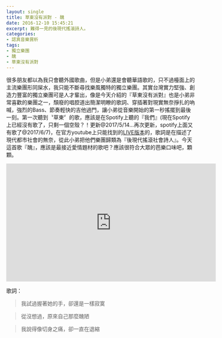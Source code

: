 ```yaml
---
layout: single
title: 草東沒有派對 - 醜
date: 2016-12-10 15:45:21
excerpt: 難得一見的後現代搖滾詩人。
categories:
- 認真音樂賞析
tags:
- 獨立樂團
- 醜
- 草東沒有派對
---
```


很多朋友都以為我只會聽外國歌曲，但是小弟還是會聽華語歌的，只不過檯面上的主流樂團形同屎水，我只能不斷尋找樂風獨特的獨立樂團。其實台灣實力堅強、創造力豐富的獨立樂團可是人才輩出，像是今天介紹的『草東沒有派對』也是小弟非常喜歡的樂團之一，頹廢的唱腔道出簡潔明瞭的歌詞、穿插著對現實無奈掙扎的吶喊，強烈的Bass、節奏輕快的吉他過門，讓小弟從音樂開始的第一秒搖擺到最後一刻。第一次聽到〝草東〞的歌，應該是在Spotify上聽的『我們』(現在Spotify上已經沒有歌了，只剩一個空殼？！更新@2017/5/14...再次更新，spotify上面又有歌了@2017/6/7)，在官方youtube上只能找到的[LIVE版本](https://www.youtube.com/watch?v=r0pnInGKFMI)的，歌詞是在描述了現代都市社會的無奈，從此小弟把他們樂團歸類為『後現代搖滾社會詩人』。今天這首歌『醜』，應該是最接近愛情題材的歌吧？應該很符合大眾的芭樂口味吧，顆顆。

<p style="text-align: center;"><iframe allowfullscreen="" class="" frameborder="0" height="315" src="https://www.youtube.com/embed/5U825i8AZQo?wmode=transparent" width="560"></iframe></p>

歌詞：

>我試過握著她的手，卻還是一樣寂寞

>從沒想過，原來自己那麼醜陋

>我說得像切身之痛，卻一直在退縮
